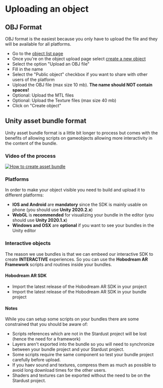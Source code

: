 # Uploading an object

## OBJ Format

OBJ format is the easiest because you only have to upload the file and they will be available for all platforms.

- Go to the [object list page](https://stardust.neogoma.com/object_list)
- Once you're on the object upload page select [create a new object](https://stardust.neogoma.com/add_bundle)
- Select the option "Upload an OBJ file"
- Fill in the name
- Select the "Public object" checkbox if you want to share with other users of the platform
- Upload the OBJ file (max size 10 mb). **The name should NOT contain spaces!**
- Optional: Upload the MTL files
- Optional: Upload the Texture files (max size 40 mb)
- Click on "Create object"

## Unity asset bundle format

Unity asset bundle format is a little bit longer to process but comes with the benefits of allowing scripts on gameobjects allowing more interactivity in the content of the bundle.


### Video of the process

[![How to create asset bundle](https://img.youtube.com/vi/TRg6cKWQMqI/0.jpg)](https://www.youtube.com/watch?v=TRg6cKWQMqI)

### Platforms
In order to make your object visible you need to build and upload it to different platforms:
- **IOS and Android** are **mandatory** since the SDK is mainly usable on phone (you should use **Unity 2020.2.x**)
- **WebGL** is **recommended** for visualizing your bundle in the editor (you should use **Unity 2020.1.x**)
- **Windows and OSX** are **optional** if you want to see your bundles in the Unity editor

### Interactive objects
The reason we use bundles is that we can embeed our interactive SDK to create **INTERACTIVE** experiences. So you can use the **Hobodream AR Framework** scripts and routines inside your bundles.

#### Hobodream AR SDK
- Import the latest release of the Hobodream AR SDK in your project
- Import the latest release of the Hobodream AR SDK in your bundle project

#### Notes
While you can setup some scripts on your bundles there are some constrained that you should be aware of:
- Scripts references which are not in the Stardust project will be lost (hence the need for a framework)
- Layers aren't exported into the bundle so you will need to synchronize between your bundle project and your Stardust project.
- Some scripts require the same component so test your bundle project carefully before upload.
- If you haev sound and textures, compress them as much as possible to avoid long download times for the other users.
- Shaders and textures can be exported without the need to be on the Stardust project.